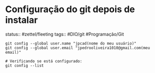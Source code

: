 # Configuração do git depois de instalar
status:: #zettel/fleeting 
tags:: #DIO/git #Programação/Git

```git-bash
git config --global user.name "jpcad(nome do meu usuário)"
git config --global user.email "jpedrooliveira1010@gmail.com(meu email)"

# Verificando se está configurado:
git config --list
```